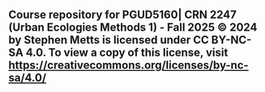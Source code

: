 ## Course repository for PGUD5160| CRN 2247 (Urban Ecologies Methods 1) - Fall 2025 © 2024 by Stephen Metts is licensed under CC BY-NC-SA 4.0. To view a copy of this license, visit https://creativecommons.org/licenses/by-nc-sa/4.0/


